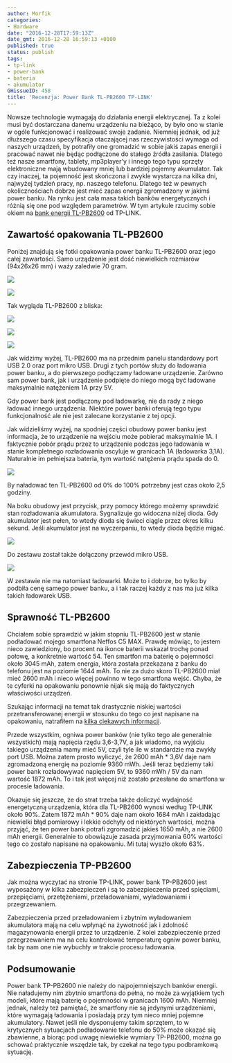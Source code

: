 ```yaml
---
author: Morfik
categories:
- Hardware
date: "2016-12-28T17:59:13Z"
date_gmt: 2016-12-28 16:59:13 +0100
published: true
status: publish
tags:
- tp-link
- power-bank
- bateria
- akumulator
GHissueID: 458
title: 'Recenzja: Power Bank TL-PB2600 TP-LINK'
---
```


Nowsze technologie wymagają do działania energii elektrycznej. Ta z kolei musi być dostarczana
danemu urządzeniu na bieżąco, by było ono w stanie w ogóle funkcjonować i realizować swoje zadanie.
Niemniej jednak, od już dłuższego czasu specyfikacja otaczającej nas rzeczywistości wymaga od
naszych urządzeń, by potrafiły one gromadzić w sobie jakiś zapas energii i pracować nawet nie będąc
podłączone do stałego źródła zasilania. Dlatego też nasze smartfony, tablety, mp3player'y i innego
tego typu sprzęty elektroniczne mają wbudowany mniej lub bardziej pojemny akumulator. Tak czy
inaczej, ta pojemność jest skończona i zwykle wystarcza na kilka dni, najwyżej tydzień pracy, np.
naszego telefonu. Dlatego też w pewnych okolicznościach dobrze jest mieć zapas energii zgromadzony w
jakimś power banku. Na rynku jest cała masa takich banków energetycznych i różnią się one pod
względem parametrów. W tym artykule rzucimy sobie okiem na [bank energii
TL-PB2600](http://www.tp-link.com.pl/products/details/cat-5689_TL-PB2600.html) od TP-LINK.

<!--more-->
## Zawartość opakowania TL-PB2600

Poniżej znajdują się fotki opakowania power banku TL-PB2600 oraz jego całej zawartości. Samo
urządzenie jest dość niewielkich rozmiarów (94x26x26 mm) i waży zaledwie 70 gram.

![](/img/2016/12/001.tl-pb2600-power-bank-tp-link-pudelko.jpg#big)

![](/img/2016/12/002.tl-pb2600-power-bank-tp-link-zawartosc-opakowania.jpg#big)

Tak wygląda TL-PB2600 z bliska:

![](/img/2016/12/003.tl-pb2600-power-bank-tp-link-wyglad.jpg#medium)

![](/img/2016/12/004.tl-pb2600-power-bank-tp-link-wyglad.jpg#medium)

![](/img/2016/12/005.tl-pb2600-power-bank-tp-link-wyglad.jpg#medium)

Jak widzimy wyżej, TL-PB2600 ma na przednim panelu standardowy port USB 2.0 oraz port mikro USB.
Drugi z tych portów służy do ładowania power banku, a do pierwszego podłączamy ładowane urządzenie.
Zarówno sam power bank, jak i urządzenie podpięte do niego mogą być ładowane maksymalnie natężeniem
1A przy 5V.

Gdy power bank jest podłączony pod ładowarkę, nie da rady z niego ładować innego urządzenia.
Niektóre power banki oferują tego typu funkcjonalność ale nie jest zalecane korzystanie z tej opcji.

Jak widzieliśmy wyżej, na spodniej części obudowy power banku jest informacja, że to urządzenie na
wejściu może pobierać maksymalnie 1A. I faktycznie pobór prądu przez to urządzenie podczas jego
ładowania w stanie kompletnego rozładowania oscyluje w granicach 1A (ładowarka 3,1A). Naturalnie im
pełniejsza bateria, tym wartość natężenia prądu spada do 0.

![](/img/2016/12/006.tl-pb2600-power-bank-tp-link-ladowanie.jpg#big)

By naładować ten TL-PB2600 od 0% do 100% potrzebny jest czas około 2,5 godziny.

Na boku obudowy jest przycisk, przy pomocy którego możemy sprawdzić stan rozładowania akumulatora.
Sygnalizuje go widoczna niżej dioda. Gdy akumulator jest pełen, to wtedy dioda się świeci ciągle
przez okres kilku sekund. Jeśli akumulator jest na wyczerpaniu, to wtedy dioda będzie migać.

![](/img/2016/12/007.tl-pb2600-power-bank-tp-link-przycisk-dioda.jpg#medium)

Do zestawu został także dołączony przewód mikro USB.

![](/img/2016/12/008.tl-pb2600-power-bank-tp-link-przewod-usb.jpg#medium)

W zestawie nie ma natomiast ładowarki. Może to i dobrze, bo tylko by podbiła cenę samego power
banku, a i tak raczej każdy z nas ma już kilka takich ładowarek USB.

## Sprawność TL-PB2600

Chciałem sobie sprawdzić w jakim stopniu TL-PB2600 jest w stanie podładować mojego smartfona Neffos
C5 MAX. Prawdę mówiąc, to jestem nieco zawiedziony, bo procent na ikonce baterii wskazał trochę
ponad połowę, a konkretnie wartość 54. Ten smartfon ma baterię o pojemności około 3045 mAh, zatem
energia, która została przekazana z banku do telefonu jest na poziomie 1644 mAh. To nie za dużo
skoro TL-PB2600 miał mieć 2600 mAh i nieco więcej powinno w tego smartfona wejść. Chyba, że te
cyferki na opakowaniu ponownie nijak się mają do faktycznych właściwości urządzeń.

Szukając informacji na temat tak drastycznie niskiej wartości przetransferowanej energii w stosunku
do tego co jest napisane na opakowaniu, natrafiłem na [kilka ciekawych
informacji](http://www.pcworld.pl/ranking/Power-banki-2015-Najlepsze-przenosne-ladowarki-w-Polsce,402499.html).

Przede wszystkim, ogniwa power banków (nie tylko tego ale generalnie wszystkich) mają napięcia rzędu
3,6-3,7V, a jak wiadomo, na wyjściu takiego urządzenia mamy mieć 5V, czyli tyle ile w standardzie ma
zwykły port USB. Można zatem prosto wyliczyć, że 2600 mAh * 3,6V daje nam zgromadzoną energię na
poziomie 9360 mWh. Jeśli teraz będziemy taki power bank rozładowywać napięciem 5V, to 9360 mWh / 5V
da nam wartość 1872 mAh. To i tak jest więcej niż zostało przesłane do smartfona w procesie
ładowania.

Okazuje się jeszcze, że do strat trzeba także doliczyć wydajność energetyczną urządzenia, która dla
TL-PB2600 wynosi według TP-LINK około 90%. Zatem 1872 mAh * 90% daje nam około 1684 mAh i
zakładając niewielki błąd pomiarowy i lekkie odchyły od niektórych wartości, można przyjąć, że ten
power bank potrafi zgromadzić jakieś 1650 mAh, a nie 2600 mAh energii. Generalnie to obowiązuje
zasada przyjmowania 60% wartości tego co zostało napisane na opakowaniu. Mi tutaj wyszło około 63%.

## Zabezpieczenia TP-PB2600

Jak można wyczytać na stronie TP-LINK, power bank TP-PB2600 jest wyposażony w kilka zabezpieczeń i
są to zabezpieczenia przed spięciami, przepięciami, przetężeniami, przeładowaniami, wyładowaniami i
przegrzewaniem.

Zabezpieczenia przed przeładowaniem i zbytnim wyładowaniem akumulatora mają na celu wpłynąć na
żywotność jak i zdolność magazynowania energii przez to urządzenie. Z kolei zabezpieczenie przed
przegrzewaniem ma na celu kontrolować temperaturę ogniw power banku, tak by nam one nie wybuchły w
trakcie procesu ładowania.

## Podsumowanie

Power bank TP-PB2600 nie należy do najpojemniejszych banków energii. Nie naładujemy nim zbytnio
smartfona do pełna, no może za wyjątkiem tych modeli, które mają baterię o pojemności w granicach
1600 mAh. Niemniej jednak, należy też pamiętać, że smartfony nie są jedynymi urządzeniami, które
wymagają ładowania i posiadają przy tym nieco mniej pojemne akumulatory. Nawet jeśli nie dysponujemy
takim sprzętem, to w krytycznych sytuacjach podładowanie telefonu do 50% może okazać się zbawienne,
a biorąc pod uwagę niewielkie wymiary TP-PB2600, można go schować praktycznie wszędzie tak, by
czekał na tego typu podbramkową sytuację.
